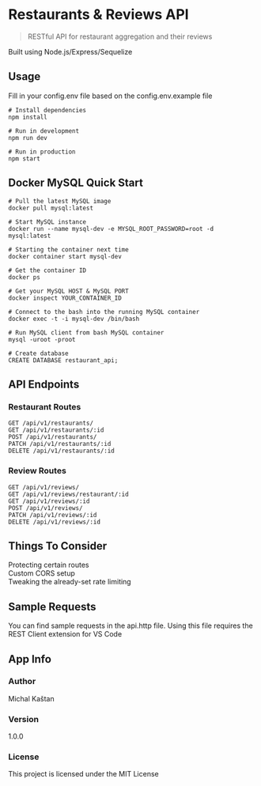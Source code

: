 # Restaurants & Reviews API

> RESTful API for restaurant aggregation and their reviews

Built using Node.js/Express/Sequelize

## Usage

Fill in your config.env file based on the config.env.example file

```
# Install dependencies
npm install

# Run in development
npm run dev

# Run in production
npm start
```

## Docker MySQL Quick Start

```
# Pull the latest MySQL image
docker pull mysql:latest

# Start MySQL instance
docker run --name mysql-dev -e MYSQL_ROOT_PASSWORD=root -d mysql:latest

# Starting the container next time
docker container start mysql-dev

# Get the container ID
docker ps

# Get your MySQL HOST & MySQL PORT
docker inspect YOUR_CONTAINER_ID

# Connect to the bash into the running MySQL container
docker exec -t -i mysql-dev /bin/bash

# Run MySQL client from bash MySQL container
mysql -uroot -proot

# Create database
CREATE DATABASE restaurant_api;
```

## API Endpoints

### Restaurant Routes

`GET /api/v1/restaurants/`  
`GET /api/v1/restaurants/:id`  
`POST /api/v1/restaurants/`  
`PATCH /api/v1/restaurants/:id`  
`DELETE /api/v1/restaurants/:id`

### Review Routes

`GET /api/v1/reviews/`  
`GET /api/v1/reviews/restaurant/:id`  
`GET /api/v1/reviews/:id`  
`POST /api/v1/reviews/`  
`PATCH /api/v1/reviews/:id`  
`DELETE /api/v1/reviews/:id`

## Things To Consider

Protecting certain routes  
Custom CORS setup  
Tweaking the already-set rate limiting

## Sample Requests

You can find sample requests in the api.http file. Using this file requires the REST Client extension for VS Code

## App Info

### Author

Michal Kaštan

### Version

1.0.0

### License

This project is licensed under the MIT License

